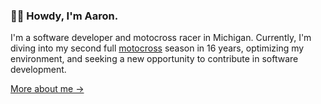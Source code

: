 ### 👋🏻 Howdy, I'm Aaron.

I'm a software developer and motocross racer in Michigan. Currently, I'm diving into my second full [motocross](https://www.youtube.com/watch?v=bX5NcJnT1H8) season in 16 years, optimizing my environment, and seeking a new opportunity to contribute in software development.

[More about me &rarr;](https://aarondurant.com/about/) <br />
